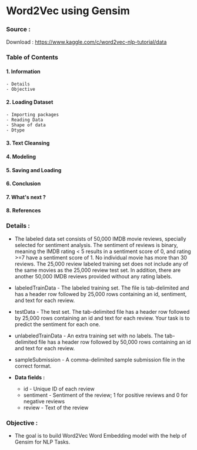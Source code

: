 # Word2Vec using Gensim

### Source :

Download : https://www.kaggle.com/c/word2vec-nlp-tutorial/data

### Table of Contents

#### 1. **Information**
    - Details
    - Objective

#### 2. **Loading Dataset**
    - Importing packages
    - Reading Data
    - Shape of data
    - Dtype

#### 3. **Text Cleansing**

#### 4. **Modeling**

#### 5. **Saving and Loading**

#### 6. **Conclusion**

#### 7. **What's next ?**

#### 8. **References**<br>

### Details :

- The labeled data set consists of 50,000 IMDB movie reviews, specially selected for sentiment analysis. The sentiment of reviews is binary, meaning the IMDB rating < 5 results in a sentiment score of 0, and rating >=7 have a sentiment score of 1. No individual movie has more than 30 reviews. The 25,000 review labeled training set does not include any of the same movies as the 25,000 review test set. In addition, there are another 50,000 IMDB reviews provided without any rating labels.

- labeledTrainData - The labeled training set. The file is tab-delimited and has a header row followed by 25,000 rows containing an id, sentiment, and text for each review.  


- testData - The test set. The tab-delimited file has a header row followed by 25,000 rows containing an id and text for each review. Your task is to predict the sentiment for each one. 


- unlabeledTrainData - An extra training set with no labels. The tab-delimited file has a header row followed by 50,000 rows containing an id and text for each review. 


- sampleSubmission - A comma-delimited sample submission file in the correct format.


- **Data fields :**
    - id - Unique ID of each review
    - sentiment - Sentiment of the review; 1 for positive reviews and 0 for negative reviews
    - review - Text of the review


### Objective :

- The goal is to build Word2Vec Word Embedding model with the help of Gensim for NLP Tasks.
